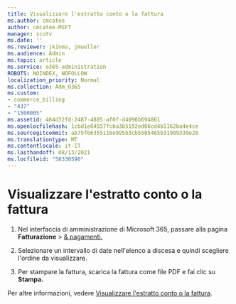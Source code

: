 ```yaml
---
title: Visualizzare l'estratto conto o la fattura
ms.author: cmcatee
author: cmcatee-MSFT
manager: scotv
ms.date: ''
ms.reviewer: jkinma, jmueller
ms.audience: Admin
ms.topic: article
ms.service: o365-administration
ROBOTS: NOINDEX, NOFOLLOW
localization_priority: Normal
ms.collection: Adm_O365
ms.custom:
- commerce_billing
- "437"
- "1500005"
ms.assetid: 464d32fd-2487-4885-af0f-d4096b694861
ms.openlocfilehash: 1cbd1e84557fcba3b5192ed06cd4b1162ba4e4ce
ms.sourcegitcommit: ab75f66355116e995b3cb5505465b31989339e28
ms.translationtype: MT
ms.contentlocale: it-IT
ms.lasthandoff: 08/13/2021
ms.locfileid: "58330590"
---
```

# <a name="view-my-bill-or-invoice"></a>Visualizzare l'estratto conto o la fattura

1. Nel interfaccia di amministrazione di Microsoft 365, passare alla pagina **Fatturazione** \> [& pagamenti.](https://go.microsoft.com/fwlink/p/?linkid=848039)

2. Selezionare un intervallo di date nell'elenco a discesa e quindi scegliere l'ordine da visualizzare.

3. Per stampare la fattura, scarica la fattura come file PDF e fai clic su **Stampa.**

Per altre informazioni, vedere [Visualizzare l'estratto conto o la fattura](https://docs.microsoft.com/microsoft-365/commerce/billing-and-payments/view-your-bill-or-invoice).

